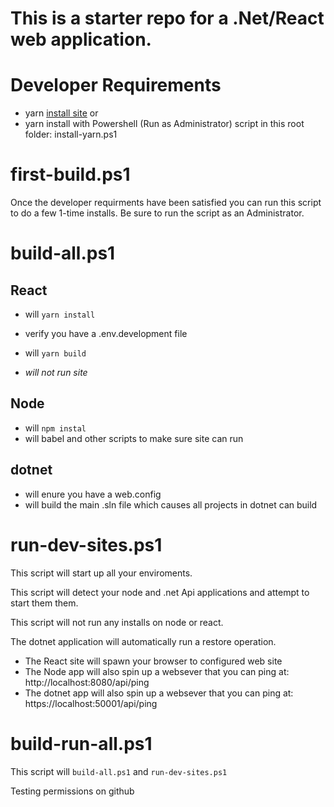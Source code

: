 # This is a starter repo for a .Net/React web application.

# Developer Requirements

- yarn [install site](https://yarnpkg.com/lang/en/docs/install/#windows-stable) or
- yarn install with Powershell (Run as Administrator) script in this root folder: install-yarn.ps1

# first-build.ps1

Once the developer requirments have been satisfied you can run this script to do a few 1-time installs. Be sure to run the script as an Administrator.

# build-all.ps1

## React
- will `yarn install`
- verify you have a .env.development file
- will `yarn build`

- *will not run site*

## Node
- will `npm instal`
- will babel and other scripts to make sure site can run

## dotnet
- will enure you have a web.config 
- will build the main .sln file which causes all projects in dotnet can build

# run-dev-sites.ps1

This script will start up all your enviroments.

This script will detect your node and .net Api applications and attempt to start them them.

This script will not run any installs on node or react.

The dotnet application will automatically run a restore operation.

- The React site will spawn your browser to configured web site
- The Node app will also spin up a websever that you can ping at: http://localhost:8080/api/ping
- The dotnet app will also spin up a websever that you can ping at: https://localhost:50001/api/ping


# build-run-all.ps1

This script will `build-all.ps1` and `run-dev-sites.ps1`


Testing permissions on github





